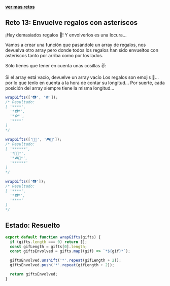 [**ver mas retos**](../../README.md)

## Reto 13: Envuelve regalos con asteriscos

¡Hay demasiados regalos 🎁! Y envolverlos es una locura...

Vamos a crear una función que pasándole un array de regalos, nos devuelva otro array pero donde todos los regalos han sido envueltos con asteriscos tanto por arriba como por los lados.

Sólo tienes que tener en cuenta unas cosillas ✌️:

Si el array está vacío, devuelve un array vacío
Los regalos son emojis 🎁... por lo que tenlo en cuenta a la hora de contar su longitud...
Por suerte, cada posición del array siempre tiene la misma longitud...

```js
wrapGifts(['📷', '⚽️']);
/* Resultado:
[ '****',
  '*📷*',
  '*⚽️*',
  '****'
]
*/

wrapGifts(['🏈🎸', '🎮🧸']);
/* Resultado:
[ '******',
  '*🏈🎸*',
  '*🎮🧸*',
  '******'
]
*/

wrapGifts(['📷']);
/* Resultado:
[ '****',
  '*📷*',
  '****'
]
*/
```

## Estado: Resuelto

```js
export default function wrapGifts(gifts) {
  if (gifts.length === 0) return [];
  const gifLength = gifts[0].length;
  const giftsEnvolved = gifts.map((gif) => `*${gif}*`);

  giftsEnvolved.unshift('*'.repeat(gifLength + 2));
  giftsEnvolved.push('*'.repeat(gifLength + 2));

  return giftsEnvolved;
}
```
